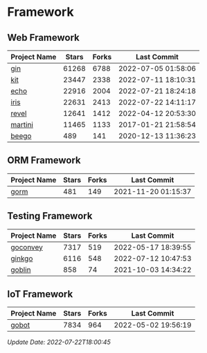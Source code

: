 # Framework

## Web Framework
| Project Name | Stars | Forks | Last Commit |
| ------------ | ----- | ----- | ----------- |
| [gin](https://github.com/gin-gonic/gin) | 61268 | 6788 | 2022-07-05 01:58:06 |
| [kit](https://github.com/go-kit/kit) | 23447 | 2338 | 2022-07-11 18:10:31 |
| [echo](https://github.com/labstack/echo) | 22916 | 2004 | 2022-07-21 18:24:18 |
| [iris](https://github.com/kataras/iris) | 22631 | 2413 | 2022-07-22 14:11:17 |
| [revel](https://github.com/revel/revel) | 12641 | 1412 | 2022-04-12 20:53:30 |
| [martini](https://github.com/go-martini/martini) | 11465 | 1133 | 2017-01-21 21:58:54 |
| [beego](https://github.com/astaxie/beego) | 489 | 141 | 2020-12-13 11:36:23 |

## ORM Framework
| Project Name | Stars | Forks | Last Commit |
| ------------ | ----- | ----- | ----------- |
| [gorm](https://github.com/jinzhu/gorm) | 481 | 149 | 2021-11-20 01:15:37 |

## Testing Framework
| Project Name | Stars | Forks | Last Commit |
| ------------ | ----- | ----- | ----------- |
| [goconvey](https://github.com/smartystreets/goconvey) | 7317 | 519 | 2022-05-17 18:39:55 |
| [ginkgo](https://github.com/onsi/ginkgo) | 6116 | 548 | 2022-07-12 10:47:53 |
| [goblin](https://github.com/franela/goblin) | 858 | 74 | 2021-10-03 14:34:22 |

## IoT Framework
| Project Name | Stars | Forks | Last Commit |
| ------------ | ----- | ----- | ----------- |
| [gobot](https://github.com/hybridgroup/gobot) | 7834 | 964 | 2022-05-02 19:56:19 |

*Update Date: 2022-07-22T18:00:45*